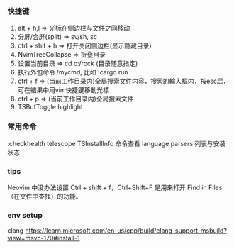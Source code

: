 ### 快捷键
1. alt + h,l => 光标在侧边栏与文件之间移动
2. 分屏/合屏(split) => sv/sh, sc
3. ctrl + shit + h => 打开关闭侧边栏(显示隐藏目录)
4. NvimTreeCollapse => 折叠目录
5. 设置当前目录 => cd c:/rock (目录随意指定)
6. 执行外包命令 !mycmd, 比如 !cargo run
7. ctrl + f => (当前工作目录内)全局搜索文件内容，搜索的輸入框内，按esc后，可在結果中用vim快捷鍵移動光標
8. ctrl + p => (当前工作目录内)全局搜索文件
9. TSBufToggle highlight

### 常用命令
:checkhealth telescope
TSInstallInfo 命令查看 language parsers 列表与安装状态

### tips
Neovim 中没办法设置 Ctrl + shift + f，Ctrl+Shift+F 是用来打开 Find in Files（在文件中查找）的功能。


### env setup
clang
https://learn.microsoft.com/en-us/cpp/build/clang-support-msbuild?view=msvc-170#install-1